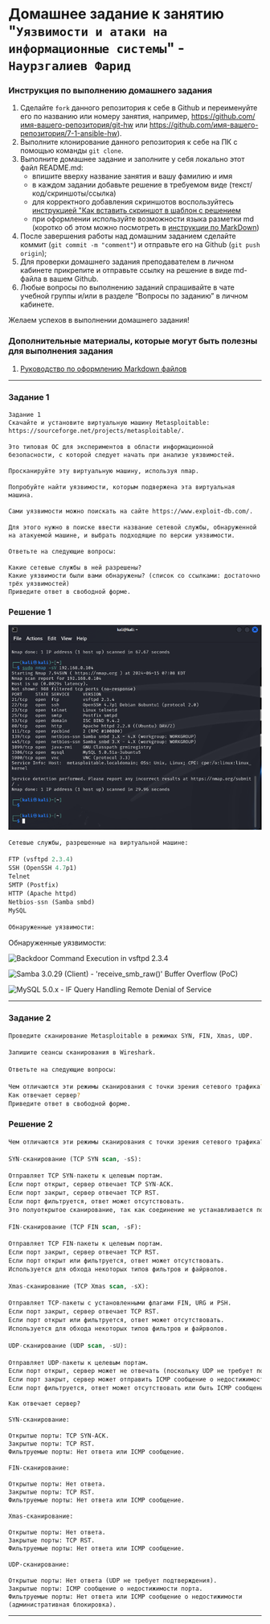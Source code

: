 # Домашнее задание к занятию "`Уязвимости и атаки на информационные системы`" - `Наурзгалиев Фарид`

### Инструкция по выполнению домашнего задания

1.  Сделайте `fork` данного репозитория к себе в Github и переименуйте его по названию или номеру занятия, например, https://github.com/имя-вашего-репозитория/git-hw или https://github.com/имя-вашего-репозитория/7-1-ansible-hw).
2.  Выполните клонирование данного репозитория к себе на ПК с помощью команды `git clone`.
3.  Выполните домашнее задание и заполните у себя локально этот файл README.md:
    - впишите вверху название занятия и вашу фамилию и имя
    - в каждом задании добавьте решение в требуемом виде (текст/код/скриншоты/ссылка)
    - для корректного добавления скриншотов воспользуйтесь [инструкцией "Как вставить скриншот в шаблон с решением](https://github.com/netology-code/sys-pattern-homework/blob/main/screen-instruction.md)
    - при оформлении используйте возможности языка разметки md (коротко об этом можно посмотреть в [инструкции по MarkDown](https://github.com/netology-code/sys-pattern-homework/blob/main/md-instruction.md))
4.  После завершения работы над домашним заданием сделайте коммит (`git commit -m "comment"`) и отправьте его на Github (`git push origin`);
5.  Для проверки домашнего задания преподавателем в личном кабинете прикрепите и отправьте ссылку на решение в виде md-файла в вашем Github.
6.  Любые вопросы по выполнению заданий спрашивайте в чате учебной группы и/или в разделе “Вопросы по заданию” в личном кабинете.

Желаем успехов в выполнении домашнего задания!

### Дополнительные материалы, которые могут быть полезны для выполнения задания

1. [Руководство по оформлению Markdown файлов](https://gist.github.com/Jekins/2bf2d0638163f1294637#Code)

---

### Задание 1

```
Задание 1
Скачайте и установите виртуальную машину Metasploitable: https://sourceforge.net/projects/metasploitable/.

Это типовая ОС для экспериментов в области информационной безопасности, с которой следует начать при анализе уязвимостей.

Просканируйте эту виртуальную машину, используя nmap.

Попробуйте найти уязвимости, которым подвержена эта виртуальная машина.

Сами уязвимости можно поискать на сайте https://www.exploit-db.com/.

Для этого нужно в поиске ввести название сетевой службы, обнаруженной на атакуемой машине, и выбрать подходящие по версии уязвимости.

Ответьте на следующие вопросы:

Какие сетевые службы в ней разрешены?
Какие уязвимости были вами обнаружены? (список со ссылками: достаточно трёх уязвимостей)
Приведите ответ в свободной форме.
```

### Решение 1

![скрин 1](https://github.com/freddy7753/git/blob/main/img/img37.png)

```sql
Сетевые службы, разрешенные на виртуальной машине:

FTP (vsftpd 2.3.4)
SSH (OpenSSH 4.7p1)
Telnet
SMTP (Postfix)
HTTP (Apache httpd)
Netbios-ssn (Samba smbd)
MySQL

Обнаруженные уязвимости:


```

Обнаруженные уязвимости:

![Backdoor Command Execution in vsftpd 2.3.4](https://www.exploit-db.com/exploits/49757)

![Samba 3.0.29 (Client) - 'receive_smb_raw()' Buffer Overflow (PoC)](https://www.exploit-db.com/exploits/5712)

![MySQL 5.0.x - IF Query Handling Remote Denial of Service](https://www.exploit-db.com/exploits/30020)

---

### Задание 2

```sh
Проведите сканирование Metasploitable в режимах SYN, FIN, Xmas, UDP.

Запишите сеансы сканирования в Wireshark.

Ответьте на следующие вопросы:

Чем отличаются эти режимы сканирования с точки зрения сетевого трафика?
Как отвечает сервер?
Приведите ответ в свободной форме.
```

### Решение 2

```sql
Чем отличаются эти режимы сканирования с точки зрения сетевого трафика?

SYN-сканирование (TCP SYN scan, -sS):

Отправляет TCP SYN-пакеты к целевым портам.
Если порт открыт, сервер отвечает TCP SYN-ACK.
Если порт закрыт, сервер отвечает TCP RST.
Если порт фильтруется, ответ может отсутствовать.
Это полуоткрытое сканирование, так как соединение не устанавливается полностью.

FIN-сканирование (TCP FIN scan, -sF):

Отправляет TCP FIN-пакеты к целевым портам.
Если порт закрыт, сервер отвечает TCP RST.
Если порт открыт или фильтруется, ответ может отсутствовать.
Используется для обхода некоторых типов фильтров и файрволов.

Xmas-сканирование (TCP Xmas scan, -sX):

Отправляет TCP-пакеты с установленными флагами FIN, URG и PSH.
Если порт закрыт, сервер отвечает TCP RST.
Если порт открыт или фильтруется, ответ может отсутствовать.
Используется для обхода некоторых типов фильтров и файрволов.

UDP-сканирование (UDP scan, -sU):

Отправляет UDP-пакеты к целевым портам.
Если порт открыт, сервер может не отвечать (поскольку UDP не требует подтверждения).
Если порт закрыт, сервер может отправить ICMP сообщение о недостижимости порта.
Если порт фильтруется, ответ может отсутствовать или быть ICMP сообщение о недостижимости (административная блокировка).
```

```
Как отвечает сервер?

SYN-сканирование:

Открытые порты: TCP SYN-ACK.
Закрытые порты: TCP RST.
Фильтруемые порты: Нет ответа или ICMP сообщение.

FIN-сканирование:

Открытые порты: Нет ответа.
Закрытые порты: TCP RST.
Фильтруемые порты: Нет ответа или ICMP сообщение.

Xmas-сканирование:

Открытые порты: Нет ответа.
Закрытые порты: TCP RST.
Фильтруемые порты: Нет ответа или ICMP сообщение.

UDP-сканирование:

Открытые порты: Нет ответа (UDP не требует подтверждения).
Закрытые порты: ICMP сообщение о недостижимости порта.
Фильтруемые порты: Нет ответа или ICMP сообщение о недостижимости (административная блокировка).
```

---
